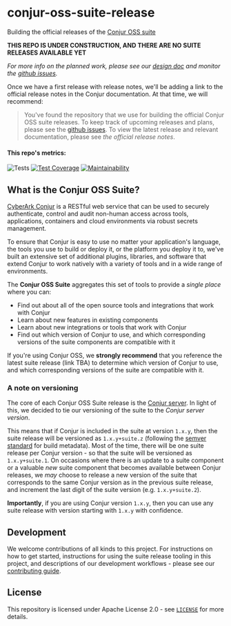 # conjur-oss-suite-release

Building the official releases of the [Conjur OSS suite](https://cyberark.github.io/conjur)

**THIS REPO IS UNDER CONSTRUCTION, AND THERE ARE NO SUITE RELEASES AVAILABLE YET**

_For more info on the planned work, please see our [design doc](https://github.com/cyberark/conjur/blob/master/design/oss_suite_release.md)
and monitor the [github issues](https://github.com/cyberark/conjur-oss-suite-release/issues)._

Once we have a first release with release notes, we'll be adding a link to the
official release notes in the Conjur documentation. At that time, we will recommend:
> You've found the repository that we use for building the official Conjur OSS suite
> releases. To keep track of upcoming releases and plans, please see the
> [github issues](https://github.com/cyberark/conjur-oss-suite-release/issues).
> To view the latest release and relevant documentation, please see _the official_
> _release notes_.

#### This repo's metrics:
![Tests](https://github.com/cyberark/conjur-oss-suite-release/workflows/Tests/badge.svg)
[![Test Coverage](https://api.codeclimate.com/v1/badges/31060f348b29c7f5d02b/test_coverage)](https://codeclimate.com/repos/5e2b43bf92af05714c00b172/test_coverage)
[![Maintainability](https://api.codeclimate.com/v1/badges/31060f348b29c7f5d02b/maintainability)](https://codeclimate.com/repos/5e2b43bf92af05714c00b172/maintainability)

## What is the Conjur OSS Suite?

[CyberArk Conjur](https://github.com/cyberark/conjur) is a RESTful web service that
can be used to securely authenticate, control and audit non-human access across
tools, applications, containers and cloud environments via robust secrets management.

To ensure that Conjur is easy to use no matter your application's language, the
tools you use to build or deploy it, or the platform you deploy it to, we've built
an extensive set of additional plugins, libraries, and software that extend Conjur
to work natively with a variety of tools and in a wide range of environments.

The **Conjur OSS Suite** aggregates this set of tools to provide a _single place_
where you can:
- Find out about all of the open source tools and integrations that work with Conjur
- Learn about new features in existing components
- Learn about new integrations or tools that work with Conjur
- Find out which version of Conjur to use, and which corresponding versions of
  the suite components are compatible with it

If you're using Conjur OSS, we **strongly recommend** that you reference the latest
suite release (link TBA) to determine which version of Conjur to use, and which corresponding
versions of the suite are compatible with it.

### A note on versioning
The core of each Conjur OSS Suite release is the [Conjur server](https://github.com/cyberark/conjur).
In light of this, we decided to tie our versioning of the suite to the _Conjur
server version_.

This means that if Conjur is included in the suite at version `1.x.y`, then the
suite release will be versioned as `1.x.y+suite.z` (following the [semver standard](https://semver.org/)
for build metadata). Most of the time, there will be one suite release per Conjur
version - so that the suite will be versioned as `1.x.y+suite.1`. On occasions
where there is an update to a suite component or a valuable _new_ suite component
that becomes available between Conjur releases, we _may_ choose to release a new
version of the suite that corresponds to the same Conjur version as in the previous
suite release, and increment the last digit of the suite version (e.g. `1.x.y+suite.2`).

**Importantly**, if you are using Conjur version `1.x.y`, then you can use any
suite release with version starting with `1.x.y` with confidence.

## Development
We welcome contributions of all kinds to this project. For instructions on how to
get started, instructions for using the suite release tooling in this project, and
descriptions of our development workflows - please see our [contributing guide](CONTRIBUTING.md).

## License

This repository is licensed under Apache License 2.0 - see [`LICENSE`](LICENSE)
for more details.
